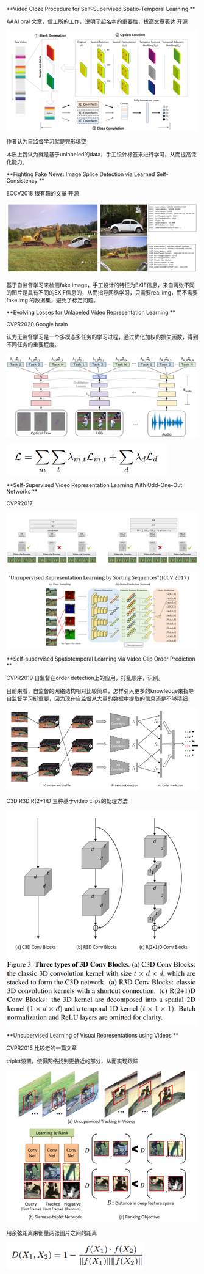 **Video Cloze Procedure for Self-Supervised Spatio-Temporal Learning **

AAAI oral 文章，信工所的工作，说明了起名字的重要性，拔高文章表达 开源

![](../imgs/微信截图_20200406105056.png)

作者认为自监督学习就是完形填空

本质上我认为就是基于unlabeled的data，手工设计标签来进行学习，从而提高泛化能力。

**Fighting Fake News: Image Splice Detection via Learned Self-Consistency **

ECCV2018 很有趣的文章 开源

![](../imgs/微信截图_20200406105649.png)

基于自监督学习来检测fake image，手工设计的特征为EXIF信息，来自两张不同的图片是具有不同的EXIF信息的，从而指导网络学习，只需要real img，而不需要fake img 的数据集，避免了标定问题。

**Evolving Losses for Unlabeled Video Representation Learning **

CVPR2020 Google brain

认为无监督学习是一个多模态多任务的学习过程，通过优化加权的损失函数，得到不同任务的重要程度。

![](../imgs/微信截图_20200406150900.png)

![](../imgs/微信截图_20200406150907.png)

**Self-Supervised Video Representation Learning With Odd-One-Out Networks **

CVPR2017

![](..\imgs\微信截图_20200406162744.png)

![](..\imgs\微信截图_20200406163041.png)

**Self-supervised Spatiotemporal Learning via Video Clip Order Prediction **

CVPR2019 自监督在order detection上的应用，打乱顺序，识别。

目前来看，自监督的网络结构相对比较简单，怎样引入更多的knowledge来指导自监督学习挺重要，因为现在自监督从大量的数据中提取的信息还是不够精细

![](../imgs/微信截图_20200406154708.png)

C3D R3D R(2+1)D 三种基于video clips的处理方法

![](../imgs/微信截图_20200406154720.png)

**Unsupervised Learning of Visual Representations using Videos **

CVPR2015 比较老的一篇文章

triplet设置，使得网络找到更接近的部分，从而实现跟踪

![](../imgs/微信截图_20200406161304.png)

用余弦距离来衡量两张图片之间的距离

![](../imgs/微信截图_20200406161321.png)

